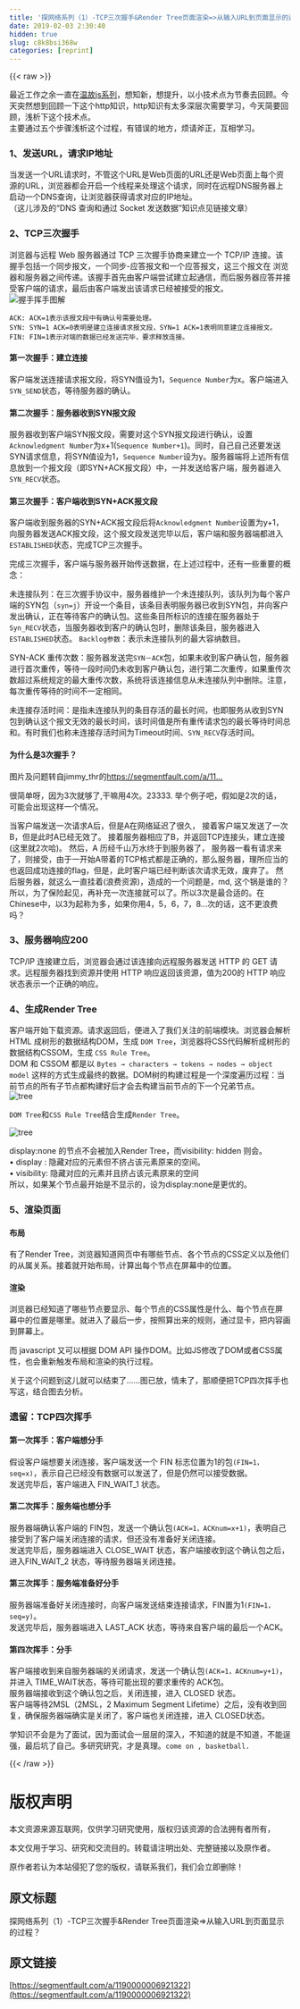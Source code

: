 ```yaml
---
title: '探网络系列（1）-TCP三次握手&Render Tree页面渲染=>从输入URL到页面显示的过程？' 
date: 2019-02-03 2:30:40
hidden: true
slug: c8k8bsi368w
categories: [reprint]
---
```


{{< raw >}}

                    
<p>最近工作之余一直在<a href="https://xiaohuazheng.github.io/tags/#" rel="nofollow noreferrer" target="_blank">温故js系列</a>，想知新，想提升，以小技术点为节奏去回顾。今天突然想到回顾一下这个http知识，http知识有太多深层次需要学习，今天简要回顾，浅析下这个技术点。<br>主要通过五个步骤浅析这个过程，有错误的地方，烦请斧正，互相学习。</p>
<h3 id="articleHeader0">1、发送URL，请求IP地址</h3>
<p>当发送一个URL请求时，不管这个URL是Web页面的URL还是Web页面上每个资源的URL，浏览器都会开启一个线程来处理这个请求，同时在远程DNS服务器上启动一个DNS查询，让浏览器获得请求对应的IP地址。<br>（这儿涉及的“DNS 查询和通过 Socket 发送数据”知识点见链接文章）</p>
<h3 id="articleHeader1">2、TCP三次握手</h3>
<p>浏览器与远程 Web 服务器通过 TCP 三次握手协商来建立一个 TCP/IP 连接。该握手包括一个同步报文，一个同步-应答报文和一个应答报文，这三个报文在 浏览器和服务器之间传递。该握手首先由客户端尝试建立起通信，而后服务器应答并接受客户端的请求，最后由客户端发出该请求已经被接受的报文。<br><span class="img-wrap"><img data-src="/img/bVDcBf?w=719&amp;h=800" src="https://static.alili.tech/img/bVDcBf?w=719&amp;h=800" alt="握手挥手图解" title="握手挥手图解" style="cursor: pointer; display: inline;"></span></p>
<div class="widget-codetool" style="display:none;">
      <div class="widget-codetool--inner">
      <span class="selectCode code-tool" data-toggle="tooltip" data-placement="top" title="" data-original-title="全选"></span>
      <span type="button" class="copyCode code-tool" data-toggle="tooltip" data-placement="top" data-clipboard-text="ACK: ACK=1表示该报文段中有确认号需要处理。
SYN: SYN=1 ACK=0表明是建立连接请求报文段，SYN=1 ACK=1表明同意建立连接报文。
FIN: FIN=1表示对端的数据已经发送完毕，要求释放连接。
" title="" data-original-title="复制"></span>
      <span type="button" class="saveToNote code-tool" data-toggle="tooltip" data-placement="top" title="" data-original-title="放进笔记"></span>
      </div>
      </div><pre class="hljs nix"><code>ACK: <span class="hljs-attr">ACK=1表示该报文段中有确认号需要处理。</span>
SYN: <span class="hljs-attr">SYN=1</span> <span class="hljs-attr">ACK=0表明是建立连接请求报文段，SYN=1</span> <span class="hljs-attr">ACK=1表明同意建立连接报文。</span>
FIN: <span class="hljs-attr">FIN=1表示对端的数据已经发送完毕，要求释放连接。</span>
</code></pre>
<h4>第一次握手：建立连接</h4>
<p>客户端发送连接请求报文段，将SYN值设为1，<code>Sequence Number</code>为x。客户端进入<code>SYN_SEND</code>状态，等待服务器的确认。</p>
<h4>第二次握手：服务器收到SYN报文段</h4>
<p>服务器收到客户端SYN报文段，需要对这个SYN报文段进行确认，设置<code>Acknowledgment Number</code>为x+1(<code>Sequence Number+1</code>)。同时，自己自己还要发送SYN请求信息，将SYN值设为1，<code>Sequence Number</code>设为y。服务器端将上述所有信息放到一个报文段（即SYN+ACK报文段）中，一并发送给客户端，服务器进入<code>SYN_RECV</code>状态。</p>
<h4>第三次握手：客户端收到SYN+ACK报文段</h4>
<p>客户端收到服务器的SYN+ACK报文段后将<code>Acknowledgment Number</code>设置为y+1，向服务器发送ACK报文段，这个报文段发送完毕以后，客户端和服务器端都进入<code>ESTABLISHED</code>状态，完成TCP三次握手。</p>
<p>完成三次握手，客户端与服务器开始传送数据，在上述过程中，还有一些重要的概念： </p>
<p>未连接队列：在三次握手协议中，服务器维护一个未连接队列，该队列为每个客户端的SYN包（<code>syn=j</code>）开设一个条目，该条目表明服务器已收到SYN包，并向客户发出确认，正在等待客户的确认包。这些条目所标识的连接在服务器处于<code>Syn_RECV</code>状态，当服务器收到客户的确认包时，删除该条目，服务器进入<code>ESTABLISHED</code>状态。 <code>Backlog参数</code>：表示未连接队列的最大容纳数目。 </p>
<p>SYN-ACK 重传次数：服务器发送完<code>SYN－ACK</code>包，如果未收到客户确认包，服务器进行首次重传，等待一段时间仍未收到客户确认包，进行第二次重传，如果重传次数超过系统规定的最大重传次数，系统将该连接信息从未连接队列中删除。注意，每次重传等待的时间不一定相同。 </p>
<p>未连接存活时间：是指未连接队列的条目存活的最长时间，也即服务从收到SYN包到确认这个报文无效的最长时间，该时间值是所有重传请求包的最长等待时间总和。有时我们也称未连接存活时间为Timeout时间、<code>SYN_RECV</code>存活时间。</p>
<h4>为什么是3次握手？</h4>
<p>图片及问题转自jimmy_thr的<a href="https://segmentfault.com/a/1190000004569460#articleHeader1"></a><a href="https://segmentfault.com/a/1190000004569460" target="_blank">https://segmentfault.com/a/11...</a></p>
<p>很简单呀，因为3次就够了,干嘛用4次。23333. 举个例子吧，假如是2次的话， 可能会出现这样一个情况。</p>
<p>当客户端发送一次请求A后，但是A在网络延迟了很久， 接着客户端又发送了一次B，但是此时A已经无效了。 接着服务器相应了B，并返回TCP连接头，建立连接(这里就2次哈)。 然后，A 历经千山万水终于到服务器了， 服务器一看有请求来了，则接受，由于一开始A带着的TCP格式都是正确的，那么服务器，理所应当的也返回成功连接的flag，但是，此时客户端已经判断该次请求无效，废弃了。 然后服务器，就这么一直挂着(浪费资源)，造成的一个问题是，md, 这个锅是谁的？ 所以，为了保险起见，再补充一次连接就可以了。所以3次是最合适的。在Chinese中，以3为起称为多，如果你用4，5，6，7，8...次的话，这不更浪费吗？</p>
<h3 id="articleHeader2">3、服务器响应200</h3>
<p>TCP/IP 连接建立后，浏览器会通过该连接向远程服务器发送 HTTP 的 GET 请求。远程服务器找到资源并使用 HTTP 响应返回该资源，值为200的 HTTP 响应状态表示一个正确的响应。</p>
<h3 id="articleHeader3">4、生成Render Tree</h3>
<p>客户端开始下载资源。请求返回后，便进入了我们关注的前端模块。浏览器会解析 HTML 成树形的数据结构DOM，生成 <code>DOM Tree</code>，浏览器将CSS代码解析成树形的数据结构CSSOM，生成 <code>CSS Rule Tree</code>。<br>DOM 和 CSSOM 都是以 <code>Bytes → characters → tokens → nodes → object model</code> 这样的方式生成最终的数据。DOM树的构建过程是一个深度遍历过程：当前节点的所有子节点都构建好后才会去构建当前节点的下一个兄弟节点。<br><span class="img-wrap"><img data-src="/img/bVsaO8" src="https://static.alili.tech/img/bVsaO8" alt="tree" title="tree" style="cursor: pointer; display: inline;"></span></p>
<p><code>DOM Tree</code>和<code>CSS Rule Tree</code>结合生成<code>Render Tree</code>。</p>
<p><span class="img-wrap"><img data-src="/img/bVsaPc" src="https://static.alili.tech/img/bVsaPc" alt="tree" title="tree" style="cursor: pointer; display: inline;"></span></p>
<p>display:none 的节点不会被加入Render Tree，而visibility: hidden 则会。<br>•    display : 隐藏对应的元素但不挤占该元素原来的空间。<br>•    visibility: 隐藏对应的元素并且挤占该元素原来的空间<br>所以，如果某个节点最开始是不显示的，设为display:none是更优的。</p>
<h3 id="articleHeader4">5、渲染页面</h3>
<h4>布局</h4>
<p>有了Render Tree，浏览器知道网页中有哪些节点、各个节点的CSS定义以及他们的从属关系。接着就开始布局，计算出每个节点在屏幕中的位置。</p>
<h4>渲染</h4>
<p>浏览器已经知道了哪些节点要显示、每个节点的CSS属性是什么、每个节点在屏幕中的位置是哪里。就进入了最后一步，按照算出来的规则，通过显卡，把内容画到屏幕上。</p>
<p>而 javascript 又可以根据 DOM API 操作DOM。比如JS修改了DOM或者CSS属性，也会重新触发布局和渲染的执行过程。</p>
<p>关于这个问题到这儿就可以结束了......图已放，情未了，那顺便把TCP四次挥手也写这，结合图去分析。</p>
<h3 id="articleHeader5">遗留：TCP四次挥手</h3>
<h4>第一次挥手：客户端想分手</h4>
<p>假设客户端想要关闭连接，客户端发送一个 FIN 标志位置为1的包<code>(FIN=1，seq=x)</code>，表示自己已经没有数据可以发送了，但是仍然可以接受数据。<br>发送完毕后，客户端进入 FIN_WAIT_1 状态。</p>
<h4>第二次挥手：服务端也想分手</h4>
<p>服务器端确认客户端的 FIN包，发送一个确认包<code>(ACK=1，ACKnum=x+1)</code>，表明自己接受到了客户端关闭连接的请求，但还没有准备好关闭连接。<br>发送完毕后，服务器端进入 CLOSE_WAIT 状态，客户端接收到这个确认包之后，进入FIN_WAIT_2 状态，等待服务器端关闭连接。</p>
<h4>第三次挥手：服务端准备好分手</h4>
<p>服务器端准备好关闭连接时，向客户端发送结束连接请求，FIN置为1<code>(FIN=1，seq=y)</code>。<br>发送完毕后，服务器端进入 LAST_ACK 状态，等待来自客户端的最后一个ACK。</p>
<h4>第四次挥手：分手</h4>
<p>客户端接收到来自服务器端的关闭请求，发送一个确认包<code>(ACK=1，ACKnum=y+1)</code>，并进入 TIME_WAIT状态，等待可能出现的要求重传的 ACK包。<br>服务器端接收到这个确认包之后，关闭连接，进入 CLOSED 状态。<br>客户端等待2MSL（2MSL，2 Maximum Segment Lifetime）之后，没有收到回复，确保服务器端确实是关闭了，客户端也关闭连接，进入 CLOSED状态。</p>
<p>学知识不会是为了面试，因为面试会一层层的深入，不知道的就是不知道，不能逞强，最后坑了自己。多研究研究，才是真理。<code>come on , basketball.</code></p>

                
{{< /raw >}}

# 版权声明
本文资源来源互联网，仅供学习研究使用，版权归该资源的合法拥有者所有，

本文仅用于学习、研究和交流目的。转载请注明出处、完整链接以及原作者。

原作者若认为本站侵犯了您的版权，请联系我们，我们会立即删除！

## 原文标题
探网络系列（1）-TCP三次握手&Render Tree页面渲染=>从输入URL到页面显示的过程？

## 原文链接
[https://segmentfault.com/a/1190000006921322](https://segmentfault.com/a/1190000006921322)

